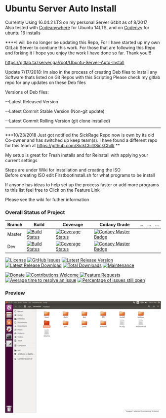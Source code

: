 # Ubuntu Server Auto Install 

Currently Using 16.04.2 LTS on my personal Server 64bit as of 8/2017  
Also tested with [Codeanywhere](https://codeanywhere.com) for Ubuntu 14LTS, and on [Codenvy](https://codenvy.io) for ubuntu 16 installs        

****I will be no longer be updating this Repo, For I have started up my own GitLab Server to contiune this work. For those that are following this Repo and forking it I hope you enjoy the work I have done so far. Thank you!!!

https://gitlab.tazserver.ga/root/Ubuntu-Server-Auto-Install

Update 7/17/2018: Im also in the process of creating Deb files to install any Software thats listed on Git Repos with this Scripting 
Please check my gitlab repo for any updates on these Deb files 

Versions of Deb files:

--Latest Released Version

--Latest Commit Stable Version (Non-git update)

--Latest Commit Rolling Version (git clone installed)

****

***10/23/2018 Just got notified the SickRage Repo now is own by its old Co-owner and has switched up keep team(s). I have found a different repo for this team at  https://github.com/SickChill/SickChill/ **

My setup is great for Fresh installs and for Reinstall with applying your current settings   
   
Steps are under Wiki for installation and creating the ISO   
Before creating ISO edit FirstbootInstall.sh for what programs to be install   

If anyone has ideas to help set up the process faster or add more programs to this list feel free to Click on the Feature Link  
  
Please see the wiki for futher information   
  
### Overall Status of Project 
         
Branch|Build|Coverage|Codacy Grade|...|...|...
---|---|---|---|---|---|---
Master | [![Build Status](https://travis-ci.org/tazboyz16/Ubuntu-Server-Auto-Install.svg?branch=master)](https://travis-ci.org/tazboyz16/Ubuntu-Server-Auto-Install) | [![Coverage Status](https://coveralls.io/repos/github/tazboyz16/Ubuntu-Server-Auto-Install/badge.svg?branch=master)](https://coveralls.io/github/tazboyz16/Ubuntu-Server-Auto-Install?branch=master) | [![Codacy Master Badge](https://api.codacy.com/project/badge/Grade/c396aaee00d54efda805b5cc145bd824?branch=master)](https://www.codacy.com/app/tazboyz_16/Ubuntu-Server-Auto-Install?utm_source=github.com&amp;utm_medium=referral&amp;utm_content=tazboyz16/Ubuntu-Server-Auto-Install&amp;utm_campaign=Badge_Grade)
Dev | [![Build Status](https://travis-ci.org/tazboyz16/Ubuntu-Server-Auto-Install.svg?branch=Dev)](https://travis-ci.org/tazboyz16/Ubuntu-Server-Auto-Install) | [![Coverage Status](https://coveralls.io/repos/github/tazboyz16/Ubuntu-Server-Auto-Install/badge.svg?branch=Dev)](https://coveralls.io/github/tazboyz16/Ubuntu-Server-Auto-Install?branch=Dev) | [![Codacy Master Badge](https://api.codacy.com/project/badge/Grade/c396aaee00d54efda805b5cc145bd824?branch=Dev)](https://www.codacy.com/app/tazboyz_16/Ubuntu-Server-Auto-Install?utm_source=github.com&amp;utm_medium=referral&amp;utm_content=tazboyz16/Ubuntu-Server-Auto-Install&amp;utm_campaign=Badge_Grade)
         
[![License](https://img.shields.io/badge/License-GNU%20GPL%20v3-blue.svg?style=flat)](http://www.gnu.org/licenses/gpl.html)
[![GitHub Issues](https://img.shields.io/github/issues/tazboyz16/Ubuntu-Server-Auto-Install.svg?label=Issues&style=flat)](https://github.com/tazboyz16/Ubuntu-Server-Auto-Install/issues)
[![Latest Release Version](https://img.shields.io/github/release/tazboyz16/Ubuntu-Server-Auto-Install.svg?label=Latest-Release&style=flat)](https://github.com/tazboyz16/Ubuntu-Server-Auto-Install/releases/latest)
[![Latest Release Download](https://img.shields.io/github/downloads/tazboyz16/Ubuntu-Server-Auto-Install/latest/total.svg?label=Latest-Downloaded)](https://github.com/tazboyz16/Ubuntu-Server-Auto-Install/releases/latest)
[![Total Downloads](https://img.shields.io/github/downloads/tazboyz16/Ubuntu-Server-Auto-Install/total.svg?label=Total-Downloads)](https://github.com/tazboyz16/Ubuntu-Server-Auto-Install/releases)
[![Maintenance](https://img.shields.io/maintenance/yes/2017.svg)]()


[![Donate](https://img.shields.io/badge/Donate-PayPal-green.svg)](https://www.paypal.com/cgi-bin/webscr?cmd=_donations&business=8A3H889FURE56&lc=US&item_name=Ubuntu%20Auto%20Install&currency_code=USD&bn=PP%2dDonationsBF%3abtn_donateCC_LG%2egif%3aNonHosted)
[![Contributions Welcome](https://img.shields.io/badge/contributions-welcome-brightgreen.svg?style=flat)](https://github.com/tazboyz16/Ubuntu-Server-Auto-Install/issues)
[![Feature Requests](https://img.shields.io/badge/Feature%20Requests-Open-green.svg)](http://feathub.com/tazboyz16/Ubuntu-Server-Auto-Install)
[![Average time to resolve an issue](http://isitmaintained.com/badge/resolution/tazboyz16/Ubuntu-Server-Auto-Install.svg)](http://isitmaintained.com/project/tazboyz16/Ubuntu-Server-Auto-Install "Average time to resolve an issue")
[![Percentage of issues still open](http://isitmaintained.com/badge/open/tazboyz16/Ubuntu-Server-Auto-Install.svg)](http://isitmaintained.com/project/tazboyz16/Ubuntu-Server-Auto-Install "Percentage of issues still open")


### Preview  
[![Preview Example 1](https://github.com/tazboyz16/tazboyz16.github.io/raw/master/ZCzZzLf.png)](https://github.com/tazboyz16/tazboyz16.github.io/raw/master/ZCzZzLf.png)
